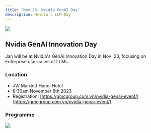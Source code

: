 ```yaml
---
title: "Nov 23: Nvidia GenAI Day"
description: Nvidia's LLM Day 
---
```


![](/img/nvidia-llm-day-header.png)

## Nvidia GenAI Innovation Day

Jan will be at Nvidia's GenAI Innovation Day in Nov '23, focusing on Enterprise use-cases of LLMs. 

### Location

- JW Marriott Hanoi Hotel 
- 8:30am November 8th 2023
- Registration: [https://gmcgroup.com.vn/nvidia-genai-event/](https://gmcgroup.com.vn/nvidia-genai-event/)

### Programme

![](/img/nvidia-llm-day.png)

